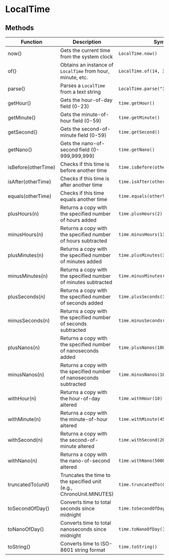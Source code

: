 # LocalTime

## Methods
| Function            | Description                                                         | Syntax                               |
|---------------------|---------------------------------------------------------------------|--------------------------------------|
| now()               | Gets the current time from the system clock                         | `LocalTime.now()`                    |
| of()                | Obtains an instance of `LocalTime` from hour, minute, etc.          | `LocalTime.of(14, 30)`               |
| parse()             | Parses a `LocalTime` from a text string                             | `LocalTime.parse("14:30")`           |
| getHour()           | Gets the hour-of-day field (0-23)                                   | `time.getHour()`                     |
| getMinute()         | Gets the minute-of-hour field (0-59)                                | `time.getMinute()`                   |
| getSecond()         | Gets the second-of-minute field (0-59)                              | `time.getSecond()`                   |
| getNano()           | Gets the nano-of-second field (0-999,999,999)                       | `time.getNano()`                     |
| isBefore(otherTime) | Checks if this time is before another time                          | `time.isBefore(otherTime)`           |
| isAfter(otherTime)  | Checks if this time is after another time                           | `time.isAfter(otherTime)`            |
| equals(otherTime)   | Checks if this time equals another time                             | `time.equals(otherTime)`             |
| plusHours(n)        | Returns a copy with the specified number of hours added             | `time.plusHours(2)`                  |
| minusHours(n)       | Returns a copy with the specified number of hours subtracted        | `time.minusHours(1)`                 |
| plusMinutes(n)      | Returns a copy with the specified number of minutes added           | `time.plusMinutes(30)`               |
| minusMinutes(n)     | Returns a copy with the specified number of minutes subtracted      | `time.minusMinutes(15)`              |
| plusSeconds(n)      | Returns a copy with the specified number of seconds added           | `time.plusSeconds(10)`               |
| minusSeconds(n)     | Returns a copy with the specified number of seconds subtracted      | `time.minusSeconds(5)`               |
| plusNanos(n)        | Returns a copy with the specified number of nanoseconds added       | `time.plusNanos(1000)`               |
| minusNanos(n)       | Returns a copy with the specified number of nanoseconds subtracted  | `time.minusNanos(1000)`              |
| withHour(n)         | Returns a copy with the hour-of-day altered                         | `time.withHour(10)`                  |
| withMinute(n)       | Returns a copy with the minute-of-hour altered                      | `time.withMinute(45)`                |
| withSecond(n)       | Returns a copy with the second-of-minute altered                    | `time.withSecond(20)`                |
| withNano(n)         | Returns a copy with the nano-of-second altered                      | `time.withNano(500000000)`           |
| truncatedTo(unit)   | Truncates the time to the specified unit (e.g., ChronoUnit.MINUTES) | `time.truncatedTo(ChronoUnit.HOURS)` |
| toSecondOfDay()     | Converts time to total seconds since midnight                       | `time.toSecondOfDay()`               |
| toNanoOfDay()       | Converts time to total nanoseconds since midnight                   | `time.toNanoOfDay()`                 |
| toString()          | Converts time to ISO-8601 string format                             | `time.toString()`                    |
